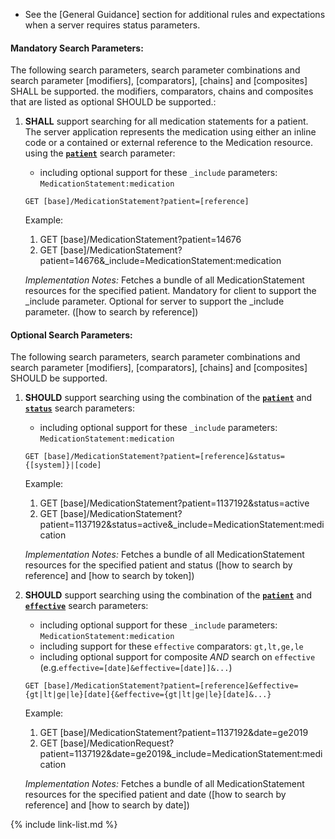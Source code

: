 - See the [General Guidance] section for additional rules and expectations when a server requires status parameters.



#### Mandatory Search Parameters:

The following search parameters, search parameter combinations and search parameter [modifiers], [comparators], [chains] and [composites] SHALL be supported.  the  modifiers, comparators, chains and composites that are listed as optional SHOULD be supported.:

1. **SHALL** support searching for all medication statements for a patient. The server application represents the medication using either an inline code or a contained or external reference to the Medication resource. using the **[`patient`](SearchParameter-us-core-medicationstatement-patient.html)** search parameter:

    - including optional support for these `_include` parameters: `MedicationStatement:medication`

    `GET [base]/MedicationStatement?patient=[reference]`

    Example:
    
      1. GET [base]/MedicationStatement?patient=14676
      1. GET [base]/MedicationStatement?patient=14676&amp;_include=MedicationStatement:medication

    *Implementation Notes:* Fetches a bundle of all MedicationStatement resources for the specified patient. Mandatory for client to support the _include parameter. Optional for server to support the _include parameter. ([how to search by reference])


#### Optional Search Parameters:

The following search parameters, search parameter combinations and search parameter [modifiers], [comparators], [chains] and [composites] SHOULD be supported.

1. **SHOULD** support searching using the combination of the **[`patient`](SearchParameter-us-core-medicationstatement-patient.html)** and **[`status`](SearchParameter-us-core-medicationstatement-status.html)** search parameters:
    - including optional support for these `_include` parameters: `MedicationStatement:medication`

    `GET [base]/MedicationStatement?patient=[reference]&status={[system]}|[code]`

    Example:
    
      1. GET [base]/MedicationStatement?patient=1137192&amp;status=active
      1. GET [base]/MedicationStatement?patient=1137192&amp;status=active&amp;_include=MedicationStatement:medication

    *Implementation Notes:* Fetches a bundle of all MedicationStatement resources for the specified patient and status ([how to search by reference] and [how to search by token])

1. **SHOULD** support searching using the combination of the **[`patient`](SearchParameter-us-core-medicationstatement-patient.html)** and **[`effective`](SearchParameter-us-core-medicationstatement-effective.html)** search parameters:
    - including optional support for these `_include` parameters: `MedicationStatement:medication`
    - including support for these `effective` comparators: `gt,lt,ge,le`
    - including optional support for composite *AND* search on `effective` (e.g.`effective=[date]&effective=[date]]&...`)

    `GET [base]/MedicationStatement?patient=[reference]&effective={gt|lt|ge|le}[date]{&effective={gt|lt|ge|le}[date]&...}`

    Example:
    
      1. GET [base]/MedicationStatement?patient=1137192&amp;date=ge2019
      1. GET [base]/MedicationRequest?patient=1137192&amp;date=ge2019&amp;_include=MedicationStatement:medication

    *Implementation Notes:* Fetches a bundle of all MedicationStatement resources for the specified patient and date ([how to search by reference] and [how to search by date])

{% include link-list.md %}